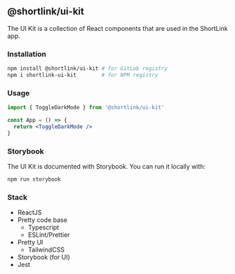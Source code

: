 ## @shortlink/ui-kit

The UI Kit is a collection of React components that are used in the ShortLink app.

### Installation

```bash
npm install @shortlink/ui-kit # for GitLab registry
npm i shortlink-ui-kit        # for NPM registry
```

### Usage

```jsx
import { ToggleDarkMode } from '@shortlink/ui-kit'

const App = () => {
  return <ToggleDarkMode />
}
```

### Storybook

The UI Kit is documented with Storybook. You can run it locally with:

```bash
npm run storybook
```

### Stack

- ReactJS
- Pretty code base
  - Typescript
  - ESLint/Prettier
- Pretty UI
  - TailwindCSS
- Storybook (for UI)
- Jest
